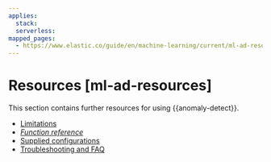 ```yaml
---
applies:
  stack:
  serverless:
mapped_pages:
  - https://www.elastic.co/guide/en/machine-learning/current/ml-ad-resources.html
---
```


# Resources [ml-ad-resources]

This section contains further resources for using {{anomaly-detect}}.

* [Limitations](ml-limitations.md)
* [*Function reference*](ml-functions.md)
* [Supplied configurations](ootb-ml-jobs.md)
* [Troubleshooting and FAQ](ml-ad-troubleshooting.md)
